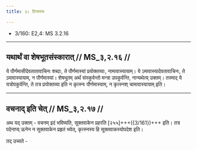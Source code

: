 ```yaml
---
title: ३८ टिप्पणयः

---
```

- 3/160: E2,4: MS 3.2.16

____________________________________________


## यथार्थं वा शेषभूतसंस्कारात् // MS_३,२.१६ //

ये पौर्णमासीदेवतातावाचिनः शब्दाः, ते पौर्णमास्यां प्रयोक्तव्याः, नामावास्यायाम्। ये ऽमावास्यादेवतावाचिनः, ते ऽमावास्यायाम्, न पौर्णमास्यां। शेषभूतम् अर्थं संस्कुर्वन्तो मन्त्रा उपकुर्वन्ति, नान्यथेत्य् उक्तम्। तस्माद् ये यत्रोपकुर्वन्ति, ते तत्र प्रयोक्तव्या इति न कृत्स्नः पौर्णमास्याम्, न कृत्स्नश् चामावास्यायाम् इति।


____________________________________________


## वचनाद् इति चेत् // MS_३,२.१७ //

अथ यद् उक्तम् - वचनम् इदं भविष्यति, सूक्तवाकेन प्रहरति [२५५]+++({3/161})+++ इति। तत्र पदेनाप्य् ऊनेन न सूक्तवाकेन प्रहृतं भवेत्, कृत्स्नस्य हि सूक्तवाकस्योपदेश इति।

तद् उच्यते -